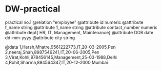 # DW-practical 
practical no.1 
@relation "employee"
@attribute id numeric
@attribute f_name string
@attribute 1_name string
@attribute contact_number numeric
@attribute dept{ HR, IT, Management, Maintenance}
@attribute DOB date dd-mm-yyyy
@attribute city string

@data
1,Harsh,Mhatre,9561222773,IT,20-03-2005,Pen
2,neeraj,Shah,8987546241,IT,20-06-2005,Pen
3,Virat,Kohli,978456145,Management,25-03-1988,Delhi
4,Rohit,Sharma,894564347,IT,20-12-2000,Mumbai

